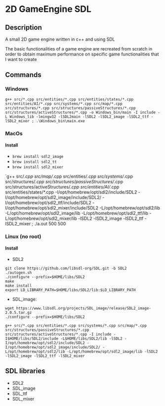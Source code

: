 # 2D GameEngine SDL

## Description

A small 2D game engine written in c++ and using SDL

The basic functionalities of a game engine are recreated from scratch in order to obtain maximum performance on specific game functionalities that I want to create

## Commands

### Windows

`g++ src/*.cpp src/entities/*.cpp src/entities/states/*.cpp src/entities/AI/*.cpp src/systems/*.cpp src/map/*.cpp src/structures/*.cpp src/structures/passiveStructures/*.cpp src/structures/activeStructures/*.cpp -o Windows_bin/main -I include -L Windows_lib -lmingw32 -lSDL2main -lSDL2 -lSDL2_image -lSDL2_ttf -lSDL2_mixer ; .\Windows_bin\main.exe`

### MacOs

#### Install

- `brew install sdl2_image`
- `brew install sdl2_tt`
- `brew install sdl2_mixer`

`g++ src/*.cpp src/map/*.cpp src/entities/*.cpp src/systems/*.cpp src/structures/*.cpp src/structures/passiveStructures/*.cpp src/structures/activeStructures/*.cpp src/entities/AI/*.cpp src/entities/states/*.cpp -I/opt/homebrew/opt/sdl2/include/SDL2 -I/opt/homebrew/opt/sdl2_image/include/SDL2/ -I/opt/homebrew/opt/sdl2_ttf/include/SDL2 -I/opt/homebrew/opt/sdl2_mixer/include/SDL2 -L/opt/homebrew/opt/sdl2/lib -L/opt/homebrew/opt/sdl2_image/lib -L/opt/homebrew/opt/sdl2_ttf/lib -L/opt/homebrew/opt/sdl2_mixer/lib -lSDL2 -lSDL2_image -lSDL2_ttf -lSDL2_mixer ; ./a.out 500 500

### Linux (no root)

#### Install

* SDL2
```
git clone https://github.com/libsdl-org/SDL.git -b SDL2
./autogen.sh
./configure --prefix=$HOME/libs/SDL2
make
make install
export LD_LIBRARY_PATH=$HOME/libs/SDL2/lib:$LD_LIBRARY_PATH
```
* SDL_image:
```
wget https://www.libsdl.org/projects/SDL_image/release/SDL2_image-2.0.5.tar.gz
./configure --prefix=$HOME/libs/SDL2
```

`g++ src/*.cpp src/entities/*.cpp src/systems/*.cpp src/map/*.cpp src/structures/passiveStructures/*.cpp src/structures/activeStructures/*.cpp -I include -I$HOME/libs/SDL2/include -L$HOME/libs/SDL2/lib -lSDL2 -I/opt/homebrew/opt/sdl2/include/SDL2 -I/opt/homebrew/opt/sdl2_image/include/SDL2/ -L/opt/homebrew/opt/sdl2/lib -L/opt/homebrew/opt/sdl2_image/lib -lSDL2 -lSDL2_image -lSDL2_ttf -lSDL2_mixer `

## SDL libraries
- SDL2
- SDL_image
- SDL_ttf
- SDL_mixer